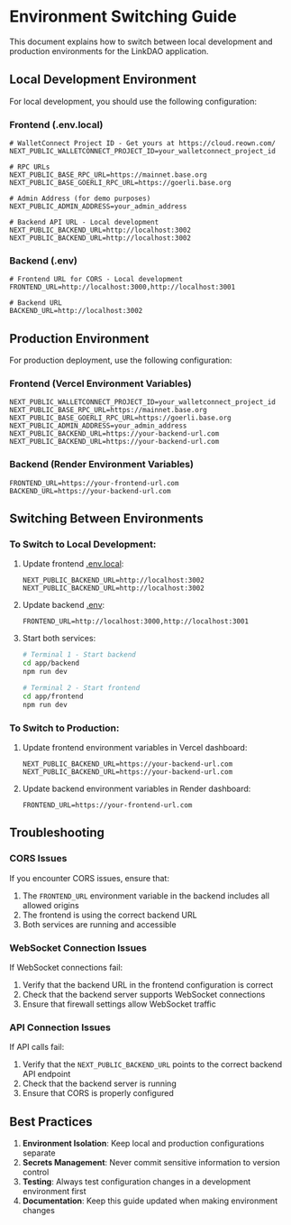 # Environment Switching Guide

This document explains how to switch between local development and production environments for the LinkDAO application.

## Local Development Environment

For local development, you should use the following configuration:

### Frontend (.env.local)
```
# WalletConnect Project ID - Get yours at https://cloud.reown.com/
NEXT_PUBLIC_WALLETCONNECT_PROJECT_ID=your_walletconnect_project_id

# RPC URLs
NEXT_PUBLIC_BASE_RPC_URL=https://mainnet.base.org
NEXT_PUBLIC_BASE_GOERLI_RPC_URL=https://goerli.base.org

# Admin Address (for demo purposes)
NEXT_PUBLIC_ADMIN_ADDRESS=your_admin_address

# Backend API URL - Local development
NEXT_PUBLIC_BACKEND_URL=http://localhost:3002
NEXT_PUBLIC_BACKEND_URL=http://localhost:3002
```

### Backend (.env)
```
# Frontend URL for CORS - Local development
FRONTEND_URL=http://localhost:3000,http://localhost:3001

# Backend URL
BACKEND_URL=http://localhost:3002
```

## Production Environment

For production deployment, use the following configuration:

### Frontend (Vercel Environment Variables)
```
NEXT_PUBLIC_WALLETCONNECT_PROJECT_ID=your_walletconnect_project_id
NEXT_PUBLIC_BASE_RPC_URL=https://mainnet.base.org
NEXT_PUBLIC_BASE_GOERLI_RPC_URL=https://goerli.base.org
NEXT_PUBLIC_ADMIN_ADDRESS=your_admin_address
NEXT_PUBLIC_BACKEND_URL=https://your-backend-url.com
NEXT_PUBLIC_BACKEND_URL=https://your-backend-url.com
```

### Backend (Render Environment Variables)
```
FRONTEND_URL=https://your-frontend-url.com
BACKEND_URL=https://your-backend-url.com
```

## Switching Between Environments

### To Switch to Local Development:

1. Update frontend [.env.local](file:///Users/bfguo/Dropbox/Mac/Documents/LinkDAO/app/frontend/.env.local):
   ```
   NEXT_PUBLIC_BACKEND_URL=http://localhost:3002
   NEXT_PUBLIC_BACKEND_URL=http://localhost:3002
   ```

2. Update backend [.env](file:///Users/bfguo/Dropbox/Mac/Documents/LinkDAO/app/backend/.env):
   ```
   FRONTEND_URL=http://localhost:3000,http://localhost:3001
   ```

3. Start both services:
   ```bash
   # Terminal 1 - Start backend
   cd app/backend
   npm run dev
   
   # Terminal 2 - Start frontend
   cd app/frontend
   npm run dev
   ```

### To Switch to Production:

1. Update frontend environment variables in Vercel dashboard:
   ```
   NEXT_PUBLIC_BACKEND_URL=https://your-backend-url.com
   NEXT_PUBLIC_BACKEND_URL=https://your-backend-url.com
   ```

2. Update backend environment variables in Render dashboard:
   ```
   FRONTEND_URL=https://your-frontend-url.com
   ```

## Troubleshooting

### CORS Issues
If you encounter CORS issues, ensure that:
1. The `FRONTEND_URL` environment variable in the backend includes all allowed origins
2. The frontend is using the correct backend URL
3. Both services are running and accessible

### WebSocket Connection Issues
If WebSocket connections fail:
1. Verify that the backend URL in the frontend configuration is correct
2. Check that the backend server supports WebSocket connections
3. Ensure that firewall settings allow WebSocket traffic

### API Connection Issues
If API calls fail:
1. Verify that the `NEXT_PUBLIC_BACKEND_URL` points to the correct backend API endpoint
2. Check that the backend server is running
3. Ensure that CORS is properly configured

## Best Practices

1. **Environment Isolation**: Keep local and production configurations separate
2. **Secrets Management**: Never commit sensitive information to version control
3. **Testing**: Always test configuration changes in a development environment first
4. **Documentation**: Keep this guide updated when making environment changes